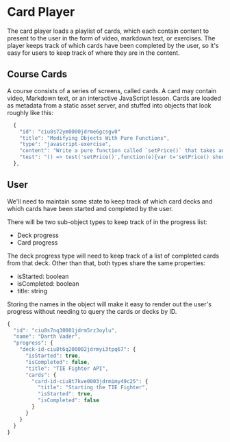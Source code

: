 # Card Player

The card player loads a playlist of cards, which each contain content to present to the user in the form of video, markdown text, or exercises. The player keeps track of which cards have been completed by the user, so it's easy for users to keep track of where they are in the content.

## Course Cards

A course consists of a series of screens, called cards. A card may contain video, Markdown text, or an interactive JavaScript lesson. Cards are loaded as metadata from a static asset server, and stuffed into objects that look roughly like this:

```js
  {
    "id": "ciu8s72ym0000jdrme6gcsgv0"
    "title": "Modifying Objects With Pure Functions",
    "type": "javascript-exercise",
    "content": "Write a pure function called `setPrice()` that takes an item object and a price and returns a new item object with the price property set, and all other properties unchanged. Signature: `setPrice(item: Object, price: Number) => item: Object`",
    "test": "() => test('setPrice()',function(e){var t='setPrice() should not change the original item.',i={name:'test',price:30},s=Object.assign({},i);setPrice(i,50);var a=i;e.deepEqual(a,s,t)});"
  },
```

## User

We'll need to maintain some state to keep track of which card decks and which cards have been started and completed by the user.

There will be two sub-object types to keep track of in the progress list:

* Deck progress
* Card progress

The deck progress type will need to keep track of a list of completed cards from that deck. Other than that, both types share the same properties:

* isStarted: boolean
* isCompleted: boolean
* title: string

Storing the names in the object will make it easy to render out the user's progress without needing to query the cards or decks by ID.

```js
{
  "id": "ciu8s7nq30001jdrm5rz3oylu",
  "name": "Darth Vader",
  "progress": {
    "deck-id-ciu8t6q200002jdrmyi3tpq67": {
      "isStarted": true,
      "isCompleted": false,
      "title": "TIE Fighter API",
      "cards": {
        "card-id-ciu8t7kve0003jdrmimy49c25": {
          "title": "Starting the TIE Fighter",
          "isStarted": true,
          "isCompleted": false
        }
      }
    }
  }
}
```